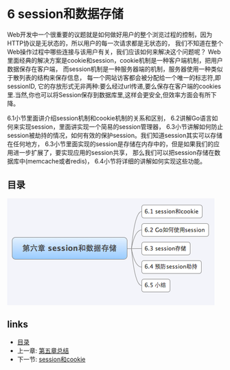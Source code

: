 # 6 session和数据存储
Web开发中一个很重要的议题就是如何做好用户的整个浏览过程的控制，因为HTTP协议是无状态的，所以用户的每一次请求都是无状态的，
我们不知道在整个Web操作过程中哪些连接与该用户有关，我们应该如何来解决这个问题呢？
Web里面经典的解决方案是cookie和session，cookie机制是一种客户端机制，把用户数据保存在客户端，
而session机制是一种服务器端的机制，服务器使用一种类似于散列表的结构来保存信息，
每一个网站访客都会被分配给一个唯一的标志符,即sessionID,
它的存放形式无非两种:要么经过url传递,要么保存在客户端的cookies里.当然,你也可以将Session保存到数据库里,这样会更安全,但效率方面会有所下降。

6.1小节里面讲介绍session机制和cookie机制的关系和区别，
6.2讲解Go语言如何来实现session，里面讲实现一个简易的session管理器，
6.3小节讲解如何防止session被劫持的情况，如何有效的保护session。我们知道session其实可以存储在任何地方，
6.3小节里面实现的session是存储在内存中的，但是如果我们的应用进一步扩展了，要实现应用的session共享，
那么我们可以把session存储在数据库中(memcache或者redis)，
6.4小节将详细的讲解如何实现这些功能。

## 目录
   ![](../images/navi6.png?raw=true)

## links
   * [目录](<preface.md>)
   * 上一章: [第五章总结](<05.7.md>)
   * 下一节: [session和cookie](<06.1.md>)
